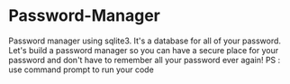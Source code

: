 # Password-Manager
Password manager using sqlite3. It's a database for all of your password. Let's build a password manager so you can have a secure place for your password and don't have to remember all your password ever again!
PS : use command prompt to run your code
